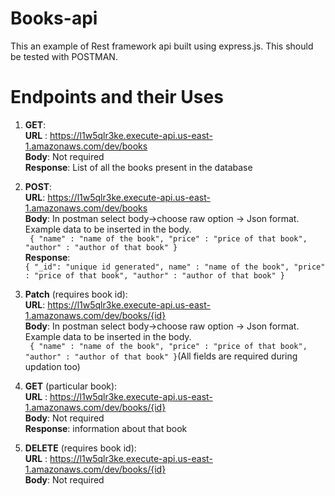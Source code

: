 # Books-api
This an example of Rest framework api built using express.js.
This should be tested with POSTMAN.

# Endpoints and their Uses

 1. **GET**: </br>
    **URL** : https://l1w5qlr3ke.execute-api.us-east-1.amazonaws.com/dev/books</br>
    **Body**:  Not required</br>
    **Response**:  List of all the books present in the database</br>
	
 2. **POST**:</br>
    **URL**: https://l1w5qlr3ke.execute-api.us-east-1.amazonaws.com/dev/books</br>
    **Body**: In postman select body->choose raw option -> Json format.</br>
    Example data to be inserted in the body.</br>
                    ``` {
                        "name" : "name of the book",
                        "price" : "price of that book",
                        "author" : "author of that book"
                    }```</br>
    **Response**: </br>
    ```{ "_id": "unique id generated", name" : "name of the book", "price" : "price of that book", "author" : "author of that book" }```</br>
			
 3. **Patch** (requires book id):</br>
    **URL**: https://l1w5qlr3ke.execute-api.us-east-1.amazonaws.com/dev/books/{id}</br>
    **Body**: In postman select body->choose raw option -> Json format.</br>
    Example data to be inserted in the body.</br>
                    ``` {
                        "name" : "name of the book",
                        "price" : "price of that book",
                        "author" : "author of that book"
                    }```(All fields are required during updation too)</br>
						 
 4.  **GET**  (particular book):</br>
    **URL** : https://l1w5qlr3ke.execute-api.us-east-1.amazonaws.com/dev/books/{id}</br>
    **Body**:  Not required</br>
    **Response**:  information about that book</br>
 5. **DELETE** (requires book id):</br>
    **URL** : https://l1w5qlr3ke.execute-api.us-east-1.amazonaws.com/dev/books/{id}</br>
	**Body**:  Not required

	
